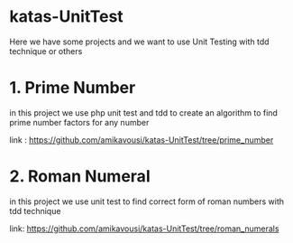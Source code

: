# katas-UnitTest

Here we have some projects and we want to use Unit Testing with tdd technique or others

# 1. Prime Number

in this project we use php unit test and tdd to create an algorithm to find prime number factors for any number

link : https://github.com/amikavousi/katas-UnitTest/tree/prime_number

# 2. Roman Numeral

in this project we use unit test to find correct form of roman numbers with tdd technique

link: https://github.com/amikavousi/katas-UnitTest/tree/roman_numerals
